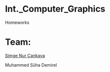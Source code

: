 # Int._Computer_Graphics
Homeworks

# Team:

[Simge Nur Çankaya](https://github.com/simgenurcankaya)

Muhammed Süha Demirel
